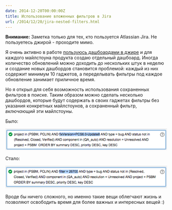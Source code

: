 ```yaml
---
date: 2014-12-20T00:00:00Z
title: Использование вложенных фильтров в Jira
url: /2014/12/20/jira-nested-filters.html
---
```


**Внимание:**
Заметка только для тех, кто пользуется Atlassian Jira.
Не пользуетесь джирой - проходите мимо.

Я очень активно в работе [пользуюсь дашбоардами в джире](/2014/03/18/Jira-gadgets.html)
и для каждого майлстоуна продукта создаю отдельный дашбоард.
Иногда количество обновлений можно доходить до нескольких штук в неделю
и создание новых дашбордов становится проблемой: каждый из них содержит минимум 10 гаджетов,
а переделывать фильтры под каждое обновление занимает приличное время.

Но я открыл для себя возможность использования сохраненных фильтров в поиске.
Таким образом можно сделать несколько дашбордов, которые будут содержать в своих гаджетах
фильтры без указания конкретных майлстоунов, а сохраненный фильтр, _включающий_ эти майлстоуны.

Было:

<img src="/images/jira_before.png">

Стало:

<img src="/images/jira_after.png">

Вроде бы ничего сложного, но именно такие вещи облегчают жизнь
и позволяют освободить время для более важных и интересных вещей :)
<br>
